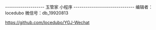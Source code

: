 -------------------- 玉管家 小程序 -------------------------------
编辑者：locedubo
微信号：db_19920813

https://github.com/locedubo/YGJ-Wechat

